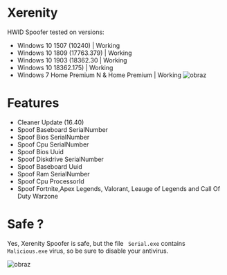 # Xerenity
HWID Spoofer tested on versions:
*  Windows 10 1507 (10240) | Working
*  Windows 10 1809 (17763.379) | Working
*  Windows 10 1903 (18362.30 | Working
*  Windows 10 18362.175) | Working
*  Windows 7 Home Premium N & Home Premium | Working
![obraz](https://user-images.githubusercontent.com/80784394/135311790-96036331-9ca1-45fc-8170-432b22bcaf44.png)

# Features

- Cleaner Update (16.40)
- Spoof Baseboard SerialNumber
- Spoof Bios SerialNumber
- Spoof Cpu SerialNumber
- Spoof Bios Uuid
- Spoof Diskdrive SerialNumber
- Spoof Baseboard Uuid
- Spoof Ram SerialNumber
- Spoof Cpu ProcessorId
- Spoof Fortnite,Apex Legends, Valorant, Leauge of Legends and Call Of Duty Warzone

# Safe ?
Yes, Xerenity Spoofer is safe, but the file ``` Serial.exe``` contains ```Malicious.exe``` virus, so be sure to disable your antivirus.

![obraz](https://user-images.githubusercontent.com/80784394/135307625-308f924c-ce04-4b75-8b28-65c994c860c3.png)
